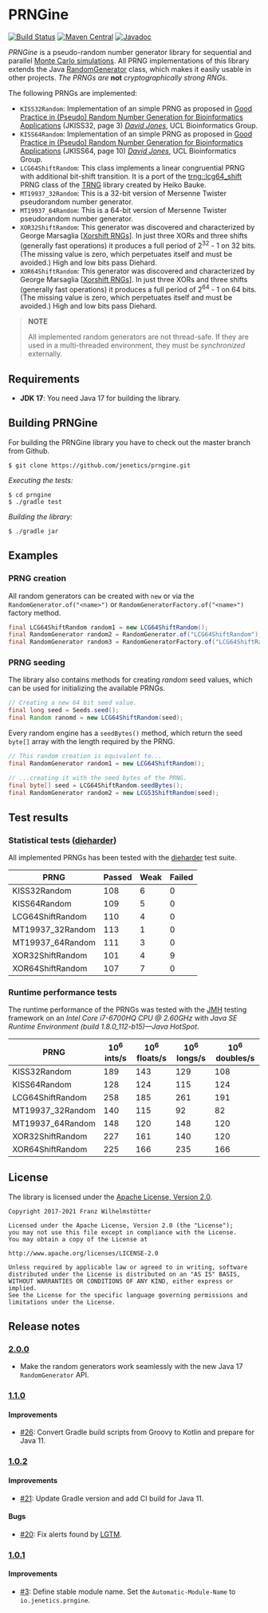 # PRNGine

[![Build Status](https://travis-ci.org/jenetics/prngine.svg?branch=master)](https://travis-ci.org/jenetics/prngine)
[![Maven Central](https://maven-badges.herokuapp.com/maven-central/io.jenetics/prngine/badge.svg)](http://search.maven.org/#search|ga|1|a%3A%22prngine%22)
[![Javadoc](https://www.javadoc.io/badge/io.jenetics/prngine.svg)](http://www.javadoc.io/doc/io.jenetics/prngine)

*PRNGine* is a pseudo-random number generator library for sequential and parallel [Monte Carlo simulations](https://de.wikipedia.org/wiki/Monte-Carlo-Simulation). All PRNG implementations of this library extends the Java [RandomGenerator](https://docs.oracle.com/en/java/javase/17/docs/api/java.base/java/util/random/RandomGenerator.html) class, which makes it easily usable in other projects. *The PRNGs are* **not** *cryptographically strong RNGs.*

The following PRNGs are implemented:

* `KISS32Random`: Implementation of an simple PRNG as proposed in [Good Practice in (Pseudo) Random Number Generation for Bioinformatics Applications](http://www0.cs.ucl.ac.uk/staff/d.jones/GoodPracticeRNG.pdf) (JKISS32, page 3) [*David Jones*](mailto:d.jones@cs.ucl.ac.uk), UCL Bioinformatics Group.
* `KISS64Random`: Implementation of an simple PRNG as proposed in [Good Practice in (Pseudo) Random Number Generation for Bioinformatics Applications](http://www0.cs.ucl.ac.uk/staff/d.jones/GoodPracticeRNG.pdf) (JKISS64, page 10) [*David Jones*](mailto:d.jones@cs.ucl.ac.uk), UCL Bioinformatics Group.
* `LCG64ShiftRandom`: This class implements a linear congruential PRNG with additional bit-shift transition. It is a port of the [trng::lcg64_shift](https://github.com/rabauke/trng4/blob/master/trng/lcg64_shift.hpp) PRNG class of the [TRNG](https://www.numbercrunch.de/trng/) library created by Heiko Bauke.
* `MT19937_32Random`: This is a 32-bit version of Mersenne Twister pseudorandom number generator.
* `MT19937_64Random`: This is a 64-bit version of Mersenne Twister pseudorandom number generator.
* `XOR32ShiftRandom`: This generator was discovered and characterized by George Marsaglia [[Xorshift RNGs](http://www.jstatsoft.org/v08/i14/paper)]. In just three XORs and three shifts (generally fast operations) it produces a full period of 2<sup>32</sup> - 1 on 32 bits. (The missing value is zero, which perpetuates itself and must be avoided.) High and low bits pass Diehard.
* `XOR64ShiftRandom`: This generator was discovered and characterized by George Marsaglia  [[Xorshift RNGs](http://www.jstatsoft.org/v08/i14/paper)]. In just  three XORs and three shifts (generally fast operations) it produces a full  period of 2<sup>64</sup> - 1 on 64 bits. (The missing value is zero, which  perpetuates itself and must be avoided.) High and low bits pass Diehard.

> **NOTE**
> 
> All implemented random generators are not thread-safe. If they are used in a multi-threaded environment, they must be *synchronized* externally. 

## Requirements

*  **JDK 17**: You need Java 17 for building the library.

## Building PRNGine

For  building the PRNGine library you have to check out the master branch from Github.

    $ git clone https://github.com/jenetics/prngine.git
    
*Executing the tests:*
    
    $ cd prngine
    $ ./gradle test

*Building the library:*

    $ ./gradle jar


## Examples

### PRNG creation

All random generators can be created with `new` or via the `RandomGenerator.of("<name>")` or `RandomGeneratorFactory.of("<name>")` factory method.

```java
final LCG64ShiftRandom random1 = new LCG64ShiftRandom();
final RandomGenerator random2 = RandomGenerator.of("LCG64ShiftRandom");
final RandomGenerator random3 = RandomGeneratorFactory.of("LCG64ShiftRandom").create();
```

### PRNG seeding

The library also contains methods for creating *random* seed values, which can be used for initializing the available PRNGs.

```java
// Creating a new 64 bit seed value.
final long seed = Seeds.seed();
final Random ranomd = new LCG64ShiftRandom(seed);
```

Every random engine has a `seedBytes()` method, which return the seed `byte[]` array with the length required by the PRNG.

```java
// This random creation is equivalent to...
final RandomGenerator random1 = new LCG64ShiftRandom();

// ...creating it with the seed bytes of the PRNG. 
final byte[] seed = LCG64ShiftRandom.seedBytes();
final RandomGenerator random2 = new LCG53ShiftRandom(seed);
```

## Test results

### Statistical tests ([dieharder](https://www.phy.duke.edu/~rgb/General/dieharder.php))

All implemented PRNGs has been tested with the [dieharder](https://www.phy.duke.edu/~rgb/General/dieharder.php) test suite.

 PRNG | Passed | Weak | Failed
 -----|--------|------|-------
  KISS32Random | 108 | 6 | 0
  KISS64Random | 109 | 5 | 0
  LCG64ShiftRandom | 110 | 4 | 0
  MT19937_32Random | 113 | 1 | 0
  MT19937_64Random | 111 | 3 | 0
  XOR32ShiftRandom | 101 | 4 | 9
  XOR64ShiftRandom | 107 | 7 | 0
  
### Runtime performance tests  

The runtime performance of the PRNGs was tested with the [JMH](http://openjdk.java.net/projects/code-tools/jmh/) testing framework on an *Intel Core i7-6700HQ CPU @ 2.60GHz* with *Java SE Runtime Environment (build 1.8.0_112-b15)—Java HotSpot*. 
  
  PRNG | 10<sup>6</sup> ints/s | 10<sup>6</sup> floats/s | 10<sup>6</sup> longs/s | 10<sup>6</sup> doubles/s
  -----|-------|---------|--------|---------
  KISS32Random | 189 | 143 |129 | 108
  KISS64Random | 128 | 124 |115 | 124
  LCG64ShiftRandom | 258 | 185 |261 | 191
  MT19937_32Random | 140 | 115 |92 | 82
  MT19937_64Random | 148 | 120 |148 | 120
  XOR32ShiftRandom | 227 | 161 |140 | 120
  XOR64ShiftRandom | 225 | 166 |235 | 166
  
  
## License

The library is licensed under the [Apache License, Version 2.0](http://www.apache.org/licenses/LICENSE-2.0.html).

    Copyright 2017-2021 Franz Wilhelmstötter

    Licensed under the Apache License, Version 2.0 (the "License");
    you may not use this file except in compliance with the License.
    You may obtain a copy of the License at

    http://www.apache.org/licenses/LICENSE-2.0

    Unless required by applicable law or agreed to in writing, software
    distributed under the License is distributed on an "AS IS" BASIS,
    WITHOUT WARRANTIES OR CONDITIONS OF ANY KIND, either express or implied.
    See the License for the specific language governing permissions and
    limitations under the License.

## Release notes

### [2.0.0](https://github.com/jenetics/prngine/releases/tag/v2.0.0)

* Make the random generators work seamlessly with the new Java 17 `RandomGenerator` API.

### [1.1.0](https://github.com/jenetics/prngine/releases/tag/v1.1.0)

#### Improvements

* [#26](https://github.com/jenetics/prngine/issues/26): Convert Gradle build scripts from Groovy to Kotlin and prepare for Java 11.

### [1.0.2](https://github.com/jenetics/prngine/releases/tag/v1.0.2)

#### Improvements

* [#21](https://github.com/jenetics/prngine/issues/21): Update Gradle version and add CI build for Java 11.

#### Bugs

* [#20](https://github.com/jenetics/prngine/issues/20): Fix alerts found by [LGTM](https://lgtm.com/projects/g/jenetics/prngine/alerts?mode=list).

### [1.0.1](https://github.com/jenetics/prngine/releases/tag/v1.0.1)

#### Improvements

* [#3](https://github.com/jenetics/prngine/issues/3): Define stable module name. Set the `Automatic-Module-Name` to `io.jenetics.prngine`.
